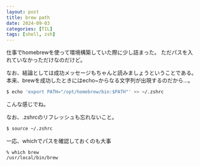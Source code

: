 ```yaml
---
layout: post
title: brew path
date: 2024-09-03
categories: [TIL]
tags: [shell, zsh]
---
```


仕事でhomebrewを使って環境構築していた際に少し詰まった。
ただパスを入れていなかっただけなのだけど。

なお、結論としては成功メッセージもちゃんと読みましょうということである。
本来、brewを成功したときにはecho~からなる文字列が出現するのだから...。

```bash
$ echo 'export PATH="/opt/homebrew/bin:$PATH"' >> ~/.zshrc
```

こんな感じでね。

なお、.zshrcのリフレッシュも忘れないこと。

```bash
$ source ~/.zshrc
```

一応、whichでパスを確認しておくのも大事

```shell
% which brew
/usr/local/bin/brew
```